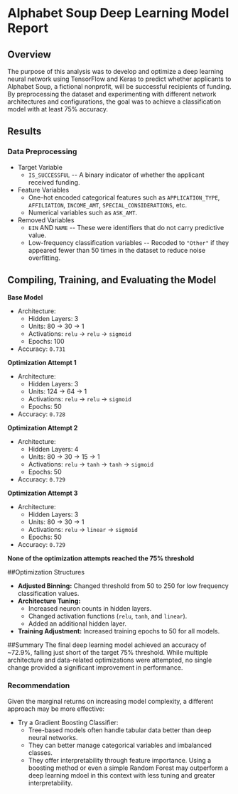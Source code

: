 # Alphabet Soup Deep Learning Model Report

## Overview
The purpose of this analysis was to develop and optimize a deep learning neural network using TensorFlow and Keras to predict whether applicants to Alphabet Soup, a fictional nonprofit, will be successful recipients of funding.
By preprocessing the dataset and experimenting with different network architectures and configurations, the goal was to achieve a classification model with at least 75% accuracy.

## Results
### Data Preprocessing
- Target Variable
  - `IS_SUCCESSFUL` -- A binary indicator of whether the applicant received funding.
- Feature Variables
  - One-hot encoded categorical features such as `APPLICATION_TYPE`, `AFFILIATION`, `INCOME_AMT`, `SPECIAL_CONSIDERATIONS`, etc.
  - Numerical variables such as `ASK_AMT`.
- Removed Variables
  - `EIN` AND `NAME` -- These were identifiers that do not carry predictive value.
  - Low-frequency classification variables -- Recoded to `"Other"` if they appeared fewer than 50 times in the dataset to reduce noise overfitting.
 
## Compiling, Training, and Evaluating the Model
**Base Model**
- Architecture:
  - Hidden Layers: 3
  - Units: 80 -> 30 -> 1
  - Activations: `relu` -> `relu` -> `sigmoid`
  - Epochs: 100
- Accuracy: `0.731`

**Optimization Attempt 1**
- Architecture:
  - Hidden Layers: 3
  - Units: 124 -> 64 -> 1
  - Activations: `relu` -> `relu` -> `sigmoid`
  - Epochs: 50
- Accuracy: `0.728`

**Optimization Attempt 2**
- Architecture:
  - Hidden Layers: 4
  - Units: 80 -> 30 -> 15 -> 1
  - Activations: `relu` -> `tanh` -> `tanh` -> `sigmoid`
  - Epochs: 50
- Accuracy: `0.729`

**Optimization Attempt 3**
- Architecture:
  - Hidden Layers: 3
  - Units: 80 -> 30 -> 1
  - Activations: `relu` -> `linear` -> `sigmoid`
  - Epochs: 50
- Accuracy: `0.729`

**None of the optimization attempts reached the 75% threshold**

##Optimization Structures
- **Adjusted Binning:** Changed threshold from 50 to 250 for low frequency classification values.
- **Architecture Tuning:**
  - Increased neuron counts in hidden layers.
  - Changed activation functions (`relu`, `tanh`, and `linear`).
  - Added an additional hidden layer.
- **Training Adjustment:** Increased training epochs to 50 for all models.

##Summary
The final deep learning model achieved an accuracy of ~72.9%, falling just short of the target 75% threshold. While multiple architecture and data-related optimizations were attempted, no single change provided a significant improvement in performance.
### Recommendation
Given the marginal returns on increasing model complexity, a different approach may be more effective:
- Try a Gradient Boosting Classifier:
  - Tree-based models often handle tabular data better than deep neural networks.
  - They can better manage categorical variables and imbalanced classes.
  - They offer interpretability through feature importance.
Using a boosting method or even a simple Random Forest may outperform a deep learning mdoel in this context with less tuning and greater interpretability.


